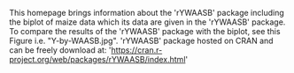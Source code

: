 This homepage brings information about the 'rYWAASB' package including the biplot of maize data which its data are given in the 'rYWAASB' package. To compare the results of the 'rYWAASB' package with the biplot, see this Figure i.e. "Y-by-WAASB.jpg".
'rYWAASB' package hosted on CRAN and can be freely download at: 'https://cran.r-project.org/web/packages/rYWAASB/index.html'
